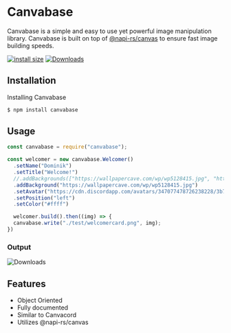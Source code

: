 
# Canvabase

Canvabase is a simple and easy to use yet powerful image manipulation library. Canvabase is built on top of [@napi-rs/canvas](https://www.npmjs.com/package/@napi-rs/canvas) to ensure fast image building speeds.

[![install size](https://packagephobia.com/badge?p=canvabase)](https://packagephobia.com/result?p=canvabase)
[![Downloads](https://img.shields.io/npm/dm/canvabase?sanitize=true)](https://npmcharts.com/compare/canvabase?minimal=true)


## Installation

Installing Canvabase

```bash
$ npm install canvabase
```

## Usage

```js
const canvabase = require("canvabase");

const welcomer = new canvabase.Welcomer()
  .setName("Dominik")
  .setTitle("Welcome!")
  //.addBackgrounds(["https://wallpapercave.com/wp/wp5128415.jpg", "https://wallpapercave.com/wp/wp11735586.jpg"])
  .addBackground("https://wallpapercave.com/wp/wp5128415.jpg")
  .setAvatar("https://cdn.discordapp.com/avatars/347077478726238228/3b77f755fa8e66fd75d1e2d3fb8b1611.png?size=512", "rounded")
  .setPosition("left")
  .setColor("#ffff")

  welcomer.build().then((img) => {
  canvabase.write("./test/welcomercard.png", img);
})
```

### Output
![Downloads](https://cdn.discordapp.com/attachments/967547482575888384/1069320650499575859/welcomercard.png)



## Features

- Object Oriented
- Fully documented
- Similar to Canvacord
- Utilizes @napi-rs/canvas

